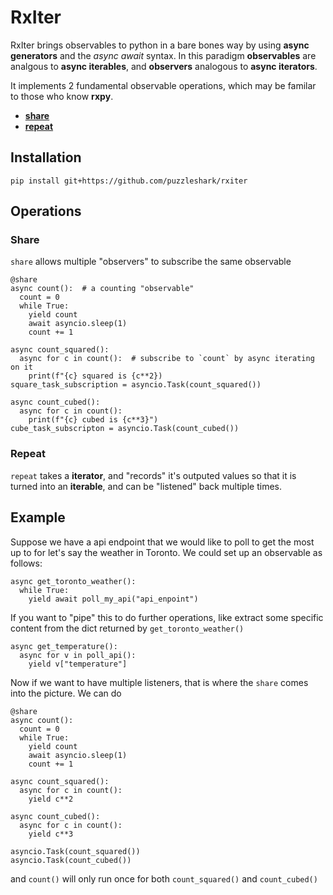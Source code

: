 # RxIter

RxIter brings observables to python in a bare bones way by using **async generators** and the *async* *await* syntax. In this paradigm **observables** are analgous to **async iterables**, and **observers** analogous to **async iterators**.


It implements 2 fundamental observable operations, which may be familar to those who know **rxpy**.

* [**share**](#Share)
* [**repeat**](#Repeat)

## Installation
```
pip install git+https://github.com/puzzleshark/rxiter
```

## Operations

### Share
`share` allows multiple "observers" to subscribe the same observable
```
@share
async count():  # a counting "observable"
  count = 0
  while True:
    yield count
    await asyncio.sleep(1)
    count += 1

async count_squared():
  async for c in count():  # subscribe to `count` by async iterating on it
    print(f"{c} squared is {c**2})
square_task_subscription = asyncio.Task(count_squared())

async count_cubed():
  async for c in count():
    print(f"{c} cubed is {c**3}")
cube_task_subscripton = asyncio.Task(count_cubed())
```
### Repeat
`repeat` takes a **iterator**, and "records" it's outputed values so that it is turned into an **iterable**, and can be "listened" back multiple times.

## Example
Suppose we have a api endpoint that we would like to poll to get the most up to for let's say the weather in Toronto. We could set up an observable as follows:

```
async get_toronto_weather():
  while True:
    yield await poll_my_api("api_enpoint") 
```

If you want to "pipe" this to do further operations, like extract some specific content from the dict returned by `get_toronto_weather()`

```
async get_temperature():
  async for v in poll_api():
    yield v["temperature"]
```

Now if we want to have multiple listeners, that is where the `share` comes into the picture. We can do

```
@share
async count():
  count = 0
  while True:
    yield count
    await asyncio.sleep(1)
    count += 1

async count_squared():
  async for c in count():
    yield c**2

async count_cubed():
  async for c in count():
    yield c**3

asyncio.Task(count_squared())
asyncio.Task(count_cubed())
```

and `count()` will only run once for both `count_squared()` and `count_cubed()`

